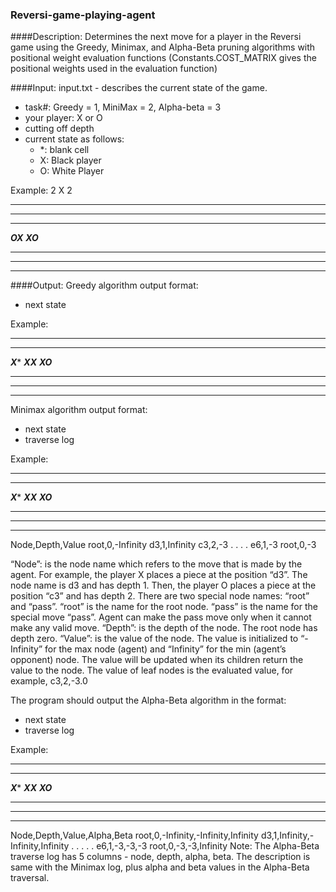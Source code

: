 ### Reversi-game-playing-agent

####Description: 
Determines the next move for a player in the Reversi game using the Greedy, Minimax, and Alpha-Beta pruning algorithms with positional weight evaluation functions (Constants.COST_MATRIX gives the positional weights used in the evaluation function)

####Input:
input.txt - describes the current state of the game.
- task#: Greedy = 1, MiniMax = 2, Alpha-beta = 3
- your player: X or O
- cutting off depth
- current state as follows:
	+ *: blank cell
	+ X: Black player
	+ O: White Player

Example:
2
X
2
********
********
********
***OX***
***XO***
********
********
********

####Output:
Greedy algorithm output format:
- next state

Example:
********
********
***X****
***XX***
***XO***
********
********
********

Minimax algorithm output format:
- next state
- traverse log

Example:
********
********
***X****
***XX***
***XO***
********
********
********
Node,Depth,Value
root,0,-Infinity
d3,1,Infinity
c3,2,-3
.
.
.
.
e6,1,-3
root,0,-3

“Node”: is the node name which refers to the move that is made by the agent. For example, the player X places a piece at the position “d3”. The node name is d3 and has depth 1. Then, the player O places a piece at the position “c3” and has depth 2. 
There are two special node names: “root” and “pass”. “root” is the name for the root node. “pass” is the name for the special move “pass”. Agent can make the pass move only when it cannot make any valid move.
“Depth”: is the depth of the node. The root node has depth zero.
“Value”: is the value of the node. The value is initialized to “-Infinity” for the max node (agent) and “Infinity” for the min (agent’s opponent) node. The value will be updated when its children return the value to the node. The value of leaf nodes is the evaluated value, for example, c3,2,-3.0

The program should output the Alpha-Beta algorithm in the format:
- next state
- traverse log

Example:
********
********
***X****
***XX***
***XO***
********
********
********
Node,Depth,Value,Alpha,Beta
root,0,-Infinity,-Infinity,Infinity
d3,1,Infinity,-Infinity,Infinity
.
.
.
.
.
e6,1,-3,-3,-3
root,0,-3,-3,Infinity
Note: The Alpha-Beta traverse log has 5 columns - node, depth, alpha, beta. The description is same with the Minimax log, plus alpha and beta values in the Alpha-Beta traversal.
